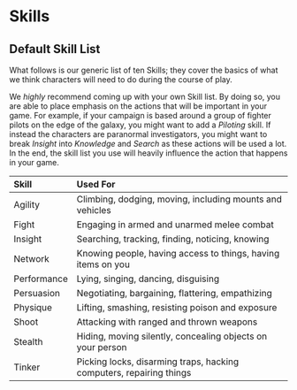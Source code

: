 # Skills

## Default Skill List

What follows is our generic list of ten Skills; they cover the basics of what
we think characters will need to do during the course of play.

We _highly_ recommend coming up with your own Skill list. By doing so, you
are able to place emphasis on the actions that will be important in your game.
For example, if your campaign is based around a group of fighter pilots on the
edge of the galaxy, you might want to add a _Piloting_ skill. If instead the
characters are paranormal investigators, you might want to break _Insight_
into _Knowledge_ and _Search_ as these actions will be used a lot. In the end,
the skill list you use will heavily influence the action that happens in your
game.

<!-- In general is it that we want skills to be more equal? If you're playing
a fighter pilot game and flying is agility, then agility is going to be rolled
**ALL THE TIME**, where as if you split it into Dexterity and Dog Fighting,
you have a hope of some more skill balance. -->

| Skill | Used For |
| :---- | :------- |
| Agility | Climbing, dodging, moving, including mounts and vehicles |
| Fight | Engaging in armed and unarmed melee combat |
| Insight | Searching, tracking, finding, noticing, knowing |
| Network | Knowing people, having access to things, having items on you |
| Performance | Lying, singing, dancing, disguising |
| Persuasion | Negotiating, bargaining, flattering, empathizing |
| Physique | Lifting, smashing, resisting poison and exposure |
| Shoot | Attacking with ranged and thrown weapons |
| Stealth | Hiding, moving silently, concealing objects on your person |
| Tinker | Picking locks, disarming traps, hacking computers, repairing things |

